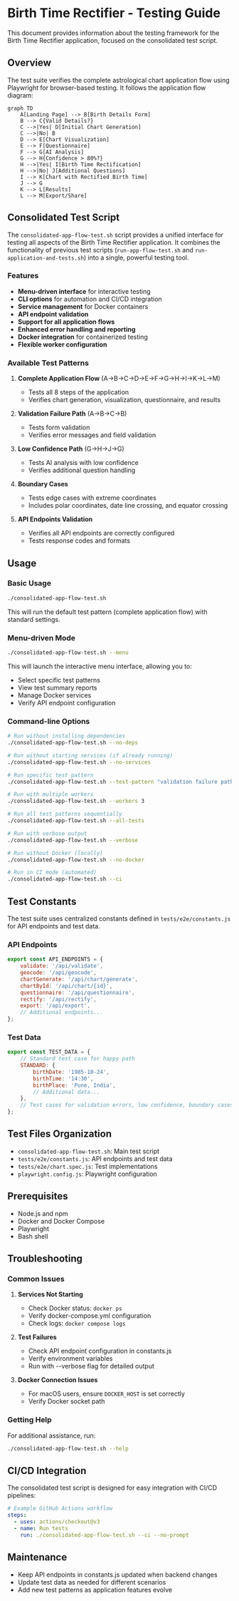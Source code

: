 # Birth Time Rectifier - Testing Guide

This document provides information about the testing framework for the Birth Time Rectifier application, focused on the consolidated test script.

## Overview

The test suite verifies the complete astrological chart application flow using Playwright for browser-based testing. It follows the application flow diagram:

```mermaid
graph TD
    A[Landing Page] --> B[Birth Details Form]
    B --> C{Valid Details?}
    C -->|Yes| D[Initial Chart Generation]
    C -->|No| B
    D --> E[Chart Visualization]
    E --> F[Questionnaire]
    F --> G[AI Analysis]
    G --> H{Confidence > 80%?}
    H -->|Yes| I[Birth Time Rectification]
    H -->|No| J[Additional Questions]
    I --> K[Chart with Rectified Birth Time]
    J --> G
    K --> L[Results]
    L --> M[Export/Share]
```

## Consolidated Test Script

The `consolidated-app-flow-test.sh` script provides a unified interface for testing all aspects of the Birth Time Rectifier application. It combines the functionality of previous test scripts (`run-app-flow-test.sh` and `run-application-and-tests.sh`) into a single, powerful testing tool.

### Features

- **Menu-driven interface** for interactive testing
- **CLI options** for automation and CI/CD integration
- **Service management** for Docker containers
- **API endpoint validation**
- **Support for all application flows**
- **Enhanced error handling and reporting**
- **Docker integration** for containerized testing
- **Flexible worker configuration**

### Available Test Patterns

1. **Complete Application Flow** (A→B→C→D→E→F→G→H→I→K→L→M)
   - Tests all 8 steps of the application
   - Verifies chart generation, visualization, questionnaire, and results

2. **Validation Failure Path** (A→B→C→B)
   - Tests form validation
   - Verifies error messages and field validation

3. **Low Confidence Path** (G→H→J→G)
   - Tests AI analysis with low confidence
   - Verifies additional question handling

4. **Boundary Cases**
   - Tests edge cases with extreme coordinates
   - Includes polar coordinates, date line crossing, and equator crossing

5. **API Endpoints Validation**
   - Verifies all API endpoints are correctly configured
   - Tests response codes and formats

## Usage

### Basic Usage

```bash
./consolidated-app-flow-test.sh
```

This will run the default test pattern (complete application flow) with standard settings.

### Menu-driven Mode

```bash
./consolidated-app-flow-test.sh --menu
```

This will launch the interactive menu interface, allowing you to:
- Select specific test patterns
- View test summary reports
- Manage Docker services
- Verify API endpoint configuration

### Command-line Options

```bash
# Run without installing dependencies
./consolidated-app-flow-test.sh --no-deps

# Run without starting services (if already running)
./consolidated-app-flow-test.sh --no-services

# Run specific test pattern
./consolidated-app-flow-test.sh --test-pattern "validation failure path"

# Run with multiple workers
./consolidated-app-flow-test.sh --workers 3

# Run all test patterns sequentially
./consolidated-app-flow-test.sh --all-tests

# Run with verbose output
./consolidated-app-flow-test.sh --verbose

# Run without Docker (locally)
./consolidated-app-flow-test.sh --no-docker

# Run in CI mode (automated)
./consolidated-app-flow-test.sh --ci
```

## Test Constants

The test suite uses centralized constants defined in `tests/e2e/constants.js` for API endpoints and test data.

### API Endpoints

```javascript
export const API_ENDPOINTS = {
    validate: '/api/validate',
    geocode: '/api/geocode',
    chartGenerate: '/api/chart/generate',
    chartById: '/api/chart/{id}',
    questionnaire: '/api/questionnaire',
    rectify: '/api/rectify',
    export: '/api/export',
    // Additional endpoints...
};
```

### Test Data

```javascript
export const TEST_DATA = {
    // Standard test case for happy path
    STANDARD: {
        birthDate: '1985-10-24',
        birthTime: '14:30',
        birthPlace: 'Pune, India',
        // Additional data...
    },
    // Test cases for validation errors, low confidence, boundary cases...
};
```

## Test Files Organization

- `consolidated-app-flow-test.sh`: Main test script
- `tests/e2e/constants.js`: API endpoints and test data
- `tests/e2e/chart.spec.js`: Test implementations
- `playwright.config.js`: Playwright configuration

## Prerequisites

- Node.js and npm
- Docker and Docker Compose
- Playwright
- Bash shell

## Troubleshooting

### Common Issues

1. **Services Not Starting**
   - Check Docker status: `docker ps`
   - Verify docker-compose.yml configuration
   - Check logs: `docker compose logs`

2. **Test Failures**
   - Check API endpoint configuration in constants.js
   - Verify environment variables
   - Run with --verbose flag for detailed output

3. **Docker Connection Issues**
   - For macOS users, ensure `DOCKER_HOST` is set correctly
   - Verify Docker socket path

### Getting Help

For additional assistance, run:

```bash
./consolidated-app-flow-test.sh --help
```

## CI/CD Integration

The consolidated test script is designed for easy integration with CI/CD pipelines:

```yaml
# Example GitHub Actions workflow
steps:
  - uses: actions/checkout@v3
  - name: Run tests
    run: ./consolidated-app-flow-test.sh --ci --no-prompt
```

## Maintenance

- Keep API endpoints in constants.js updated when backend changes
- Update test data as needed for different scenarios
- Add new test patterns as application features evolve
